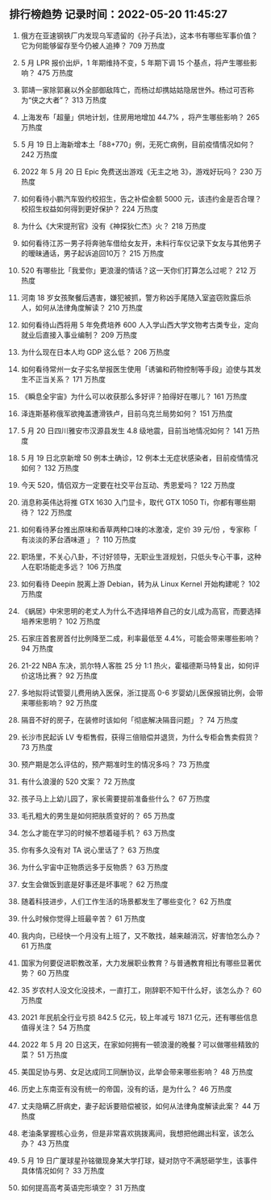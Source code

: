 
## 排行榜趋势 记录时间：2022-05-20 11:45:27
  
  1. 俄方在亚速钢铁厂内发现乌军遗留的《孙子兵法》，这本书有哪些军事价值？它为何能够留存至今仍被人追捧？ 709 万热度
    
  2. 5 月 LPR 报价出炉，1 年期维持不变，5 年期下调 15 个基点，将产生哪些影响？ 475 万热度
    
  3. 郭靖一家除郭襄以外全部御敌阵亡，而杨过却携姑姑隐居世外。杨过可否称为“侠之大者”？ 313 万热度
    
  4. 上海发布「超量」供地计划，住房用地增加 44.7% ，将产生哪些影响？ 265 万热度
    
  5. 5 月 19 日上海新增本土「88+770」例，无死亡病例，目前疫情情况如何？ 242 万热度
    
  6. 2022 年 5 月 20 日 Epic 免费送出游戏《无主之地 3》，游戏好玩吗？ 230 万热度
    
  7. 如何看待小鹏汽车毁约校招生，告之补偿金额 5000 元，该违约金是否合理？校招生权益如何得到更好保护？ 224 万热度
    
  8. 为什么《大宋提刑官》没有《神探狄仁杰》火？ 218 万热度
    
  9. 如何看待江苏一男子将奔驰车借给女友开，未料行车仪记录下女友与其他男子的暧昧通话，男子起诉追回10万？ 215 万热度
    
  10. 520 有哪些比「我爱你」更浪漫的情话？这一天你们打算怎么过呢？ 212 万热度
    
  11. 河南 18 岁女孩聚餐后遇害，嫌犯被抓，警方称凶手尾随入室盗窃败露后杀人，如何从法律角度解读？ 210 万热度
    
  12. 如何看待山西将用 5 年免费培养 600 人入学山西大学文物考古类专业，定向就业后直接入事业编制？ 209 万热度
    
  13. 为什么现在日本人均 GDP 这么低？ 206 万热度
    
  14. 如何看待常州一女子实名举报医生使用「诱骗和药物控制等手段」迫使与其发生不正当关系？ 171 万热度
    
  15. 《瞬息全宇宙》为什么可以收获那么多好评？拍得好在哪儿？ 161 万热度
    
  16. 泽连斯基称俄军欲掩盖遭滑铁卢，目前乌克兰局势如何？ 151 万热度
    
  17. 5 月 20 日四川雅安市汉源县发生 4.8 级地震，目前当地情况如何？ 141 万热度
    
  18. 5 月 19 日北京新增 50 例本土确诊，12 例本土无症状感染者，目前疫情情况如何？ 132 万热度
    
  19. 今天 520，情侣双方一定要在社交平台互动、秀恩爱吗？ 122 万热度
    
  20. 消息称英伟达将推 GTX 1630 入门显卡，取代 GTX 1050 Ti，你都有哪些期待？ 122 万热度
    
  21. 如何看待茅台推出原味和香草两种口味的冰激凌，定价 39 元/份 ，专家称「 有淡淡的茅台酒味道 」？ 110 万热度
    
  22. 职场里，不关心八卦，不讨好领导，无职业生涯规划，只低头专心干事，这种人在职场能走多远？ 106 万热度
    
  23. 如何看待 Deepin 脱离上游 Debian，转为从 Linux Kernel 开始构建呢？ 102 万热度
    
  24. 《蜗居》中宋思明的老丈人为什么不选择培养自己的女儿成为高官，而要选择培养宋思明？ 102 万热度
    
  25. 石家庄首套房首付比例降至二成，利率最低至 4.4%，可能会带来哪些影响？ 94 万热度
    
  26. 21-22 NBA 东决，凯尔特人客胜 25 分 1:1 热火，霍福德斯马特复出，如何评价这场比赛？ 92 万热度
    
  27. 多地拟将试管婴儿费用纳入医保，浙江提高 0-6 岁婴幼儿医保报销比例，会带来哪些影响？ 92 万热度
    
  28. 隔音不好的房子，在装修时该如何「彻底解决隔音问题」？ 74 万热度
    
  29. 长沙市民起诉 LV 专柜售假，获得三倍赔偿并退货，为什么专柜会售卖假货？ 73 万热度
    
  30. 预产期是怎么评估的，预产期准时生的情况多吗？ 73 万热度
    
  31. 有什么浪漫的 520 文案？ 72 万热度
    
  32. 孩子马上上幼儿园了，家长需要提前准备些什么？ 67 万热度
    
  33. 毛孔粗大的男生是如何把肤质变好的？ 65 万热度
    
  34. 怎么才能在学习的时候不想着碰手机？ 63 万热度
    
  35. 你有多久没有对 TA 说心里话了？ 63 万热度
    
  36. 为什么宇宙中正物质远多于反物质？ 63 万热度
    
  37. 女生会做饭到底是好事还是坏事呢？ 62 万热度
    
  38. 随着科技进步，人们工作生活的场景都发生了哪些变化？ 62 万热度
    
  39. 什么时候你觉得上班最辛苦？ 61 万热度
    
  40. 我内向，已经快一个月没有上班了，又不敢找，越来越消沉，好害怕怎么办？ 61 万热度
    
  41. 国家为何要促进职教改革，大力发展职业教育？与普通教育相比有哪些显著优势？ 60 万热度
    
  42. 35 岁农村人没文化没技术，一直打工，刚辞职不知干什么好，该怎么办？ 60 万热度
    
  43. 2021 年民航全行业亏损 842.5 亿元，较上年减亏 187.1 亿元，还有哪些信息值得关注？ 54 万热度
    
  44. 2022 年 5 月 20 日这天，在家如何拥有一顿浪漫的晚餐？可以做哪些精致的菜？ 51 万热度
    
  45. 美国足协与男、女足达成同工同酬协议，此举会带来哪些影响？ 48 万热度
    
  46. 历史上东南亚有没有统一的帝国，没有的话，是为什么？ 46 万热度
    
  47. 丈夫隐瞒乙肝病史，妻子起诉要赔偿被驳，如何从法律角度解读此案？ 44 万热度
    
  48. 老油条掌握核心业务，但是非常喜欢挑拨离间，我想把他踢出科室，该怎么办？ 43 万热度
    
  49. 5 月 19 日广厦球星孙铭徽现身某大学打球，疑对防守不满怒砸学生，该事件具体情况如何？ 33 万热度
    
  50. 如何提高高考英语完形填空？ 31 万热度
    